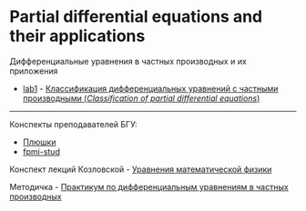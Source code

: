 # Partial differential equations and their applications 
Дифференциальные уравнения в частных производных и их приложения

- [lab1](https://github.com/TemaBlag/BSU/blob/main/partial_diff_equations/lab1) - [Классификация дифференциальных уравнений с частными производными (_Classification of partial differential equations_)](https://temablag.github.io/BSU/partial_diff_equations/lab1/lab1.pdf)

---
Конспекты преподавателей БГУ:

- [Плюшки](https://drive.google.com/drive/folders/14QZ7j3ICUa00EW4O4oy53sk1PjoVAiYt)
- [fpmi-stud](https://drive.google.com/drive/folders/126qMtPssF-A8xHQRgHRTXBcMyiU4eiUk)

Конспект лекций Козловской - [Уравнения математической физики](https://temablag.github.io/BSU/partial_diff_equations/%D0%9A%D0%BE%D0%B7%D0%BB%D0%BE%D0%B2%D1%81%D0%BA%D0%B0%D1%8F.pdf)

Методичка - [Практикум по дифференциальным уравнениям в частных производных](https://temablag.github.io/BSU/partial_diff_equations/UMF.pdf)
